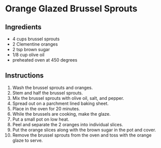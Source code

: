 # Orange Glazed Brussel Sprouts

## Ingredients

+ 4 cups brussel sprouts
+ 2 Clementine oranges
+ 2 tsp brown sugar
+ 1/8 cup olive oil
+ preheated oven at 450 degrees

## Instructions

1. Wash the brussel sprouts and oranges.
2. Stem and half the brussel sprouts.
3. Mix the brussel sprouts with olive oil, salt, and pepper.
4. Spread out on a parchment lined baking sheet.
5. Place in the oven for 20 minutes.
6. While the brussels are cooking, make the glaze.
7. Put a small pot on low heat.
8. Peel and separate the 2 oranges into individual slices.
9. Put the orange slices along with the brown sugar in the pot and cover.
10. Remove the brussel sprouts from the oven and toss with the orange glaze to serve.
